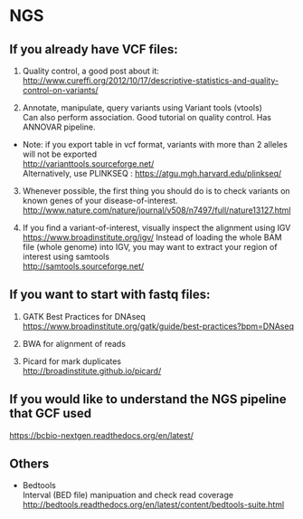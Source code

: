 # NGS

## If you already have VCF files:

1. Quality control, a good post about it:  
http://www.cureffi.org/2012/10/17/descriptive-statistics-and-quality-control-on-variants/

2. Annotate, manipulate, query variants using Variant tools (vtools)  
Can also perform association. Good tutorial on quality control. Has ANNOVAR pipeline.  
+ Note: if you export table in vcf format, variants with more than 2 alleles will not be exported  
http://varianttools.sourceforge.net/  
Alternatively, use PLINKSEQ : https://atgu.mgh.harvard.edu/plinkseq/  

3. Whenever possible, the first thing you should do is to check variants on known genes of your disease-of-interest.  
http://www.nature.com/nature/journal/v508/n7497/full/nature13127.html

4. If you find a variant-of-interest, visually inspect the alignment using IGV  
https://www.broadinstitute.org/igv/
Instead of loading the whole BAM file (whole genome) into IGV, you may want to extract your region of interest using samtools  
http://samtools.sourceforge.net/

## If you want to start with fastq files: 

1. GATK Best Practices for DNAseq  
https://www.broadinstitute.org/gatk/guide/best-practices?bpm=DNAseq

2. BWA for alignment of reads

3. Picard for mark duplicates  
http://broadinstitute.github.io/picard/

## If you would like to understand the NGS pipeline that GCF used 
https://bcbio-nextgen.readthedocs.org/en/latest/

## Others
* Bedtools  
Interval (BED file) manipuation and check read coverage  
http://bedtools.readthedocs.org/en/latest/content/bedtools-suite.html





